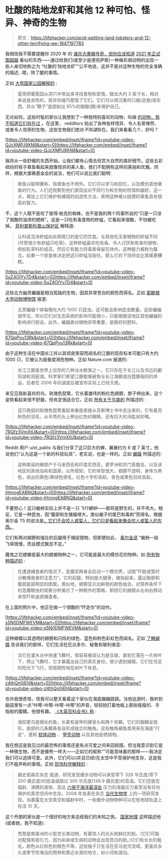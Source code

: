 # 吐酸的陆地龙虾和其他 12 种可怕、怪异、神奇的生物

> 原文：<https://lifehacker.com/acid-spitting-land-lobsters-and-12-other-terrifying-we-1847197783>

我相信我不需要提醒你 2020 年 的 [谋杀大黄蜂传奇，但你应该知道](https://lifehacker.com/murder-hornets-are-unlikely-to-murder-you-personally-1843264533) [2021 年正试图超越](https://twitter.com/dallastexastv/status/1417501235553443845?s=21) 看似的东西——通过给我们(或至少是德克萨斯)一种蛛形纲动物的出现一些人亲切地称之为 “吐酸的‘陆地龙虾”“公平地说，这并不是对这种生物的完全准确的描述...嗯，除了酸的事情。

正如 [大弯国家公园解释的](https://www.facebook.com/BigBendNPS/posts/4432161480135470) :

> 夏雨把葡萄园从洞穴中带出来寻找食物和爱情。醋龙大约 3 英寸长，相对来说是良性的，除非你碰巧惹恼了它们。它们可以用沉重的口器(足肢)捏东西，并从“鞭子”底部射出 85%的醋酸(醋)来保护自己。

无论如何，这些时髦的家伙让我想到了一种我特别喜欢的动物，叫做 [的动物，我不知道它们存在过](https://www.reddit.com/r/AIDKE/) 。在这里， redditors 贴出了各种各样怪异、令人毛骨悚然、或者令人惊奇的生物，这些生物我们绝对*不知道*存在。我们来看看几个，好吗？

 [https://lifehacker.com/embed/inset/iframe?id=youtube-video-QJcXMPJ9XN8&start=0](https://lifehacker.com/embed/inset/iframe?id=youtube-video-QJcXMPJ9XN8&start=0) 

我将从一些舒缓的东西开始，让我们都有心情去欣赏大自然的美好细节。这些五彩缤纷的毯子章鱼看起来就像怪异的美人鱼，我们不配拥有这样的美丽和优雅。同样，根据大堡礁基金会的说法，他们可以说比我们聪明:

> 章鱼以聪明著称，毯章鱼也不例外。它们可以学习和回忆，以及模仿其他章鱼的行为。人们还观察到他们表现出对不同行为和生物的性情和偏好。这一点，再加上它们保护和捕猎的创造性方法，表明这种难以捉摸的章鱼具有很高的智力。

不，这个人既不是咬了彼得·帕克的蜘蛛，也不是我的两个同事所说的“只是一只涂了很酷的油漆的蟋蟀”。这是一只吃有毒食物的蚱蜢，它看起来很酷，不怕被吃掉。 [菲利普斯科普山保护区](https://www.phillipskop.co.za/fauna/dictyophorus-spumans) 解释道:

> 让科皮泡沫蚱蜢如此倒胃口的是它的饮食。与其他吃无害植物的蚱蜢不同(尽管很少有蚱蜢只吃草)，这种蚱蜢喜欢吃有毒、令人讨厌和有害的植物，例如乳草科的成员。然后它有能力将毒素保留在体内，这种能力被称为螯合。如果一个掠食者决定把这只蚱蜢当饭吃，那么它的下场将会比胃痛更糟糕。

 [https://lifehacker.com/embed/inset/iframe?id=youtube-video-5uZ4OIYv7D4&start=0](https://lifehacker.com/embed/inset/iframe?id=youtube-video-5uZ4OIYv7D4&start=0) 

这些北方幽灵蝙蝠是相当孤独的生物，因其异常苍白的颜色而得名。正如 [密歇根大学动物博物馆](https://animaldiversity.org/accounts/Diclidurus_albus/) 报道:

> 北冥蝙蝠个体每晚吃大约 1000 只昆虫。这可能会影响昆虫数量。这些蝙蝠很罕见，所以它们对生态系统的影响可能很小，只能根据该地区其他蝙蝠的影响进行假设。此外，蝙蝠粪对植物非常重要，是极好的肥料。

 [https://lifehacker.com/embed/inset/iframe?id=youtube-video-67QpPvu13Rk&start=0](https://lifehacker.com/embed/inset/iframe?id=youtube-video-67QpPvu13Rk&start=0) 

由于这种生活在中国长江并以其顽皮笑容而闻名的江豚的现存标本可能只有大约 1000 只，它被认为是极度濒危物种。正如 Nature.com 报道的:

> 长江江豚是世界上仅存的几种淡水鲸类之一。它只存在于长江以及邻近的鄱阳湖和洞庭湖。科学家们希望江豚能够避免与长江海豚或白暨豚相同的命运，后者在 2006 年的调查后被宣布实际上已经灭绝。

来见见我新喜欢的鸟，玫瑰色琵鹭，它长着雄伟的粉红色翅膀，脖子伸出来，这个姿势看起来很不舒服，但肯定很适合它。正如 [所有关于鸟类的](https://www.allaboutbirds.org/guide/Roseate_Spoonbill/overview) 所描述的:

> 这只艳丽的玫瑰色琵鹭看起来像是直接从苏斯博士书中走出来的，它有着亮粉色的羽毛，从半秃的头上伸出红色的眼睛，还有巨大的汤匙状的嘴。

 [https://lifehacker.com/embed/inset/iframe?id=youtube-video-7RQfz3VmXtU&start=0](https://lifehacker.com/embed/inset/iframe?id=youtube-video-7RQfz3VmXtU&start=0) 

Reddit 用户 u/el_pablo 与我们分享了这只巨大的蝉，翼展约为 6 或 7 英寸，他说他们“认为这是一个新的科技玩具”，老实说，也是一样的。正如 [蝉躁](https://www.cicadamania.com/cicadas/tacua-speciosa/) 所描述的:

> 这种美丽的蝉原产于马来西亚和印度尼西亚，婆罗洲和苏门答腊岛，以及该地区的其他岛屿和国家。众所周知，它的体型很大，翅膀不透明，身体为黑色，突出的黄色/黄绿色颈毛，红色十字形突起，青色或黄色羽状突起。

 [https://lifehacker.com/embed/inset/iframe?id=youtube-video-jHnrogEABNQ&start=0](https://lifehacker.com/embed/inset/iframe?id=youtube-video-jHnrogEABNQ&start=0) 

不要担心！这只蝎蛉实际上并不是一只*飞行蝎蛉*——那将是野生的，并不伟大。相反，它是一种昆虫，因“腹部和生殖器增大，类似蝎子的尾巴和毒刺”而得名，根据奥尔金 T5 的说法是[。它们不会咬人或蜇人，它们只是看起来像会咬人或蜇人的东西。](https://www.orkin.com/other/scorpion-flies)

它们有两对翅膀和强壮的后腿用于捕捉猎物，但即便如此， [奥尔金说](https://www.orkin.com/other/scorpion-flies) “蝎蛉一般飞得很慢，而且模式飘忽不定。”

魔鬼之花螳螂是最大的螳螂物种之一，它可能是最大的模仿花的物种。如 [所有物种描述的](https://allspecies.fandom.com/wiki/Devil%27s_Flower_Mantis) :

> 在遭遇捕食者的情况下，恶魔崇拜者会启动一个模仿秀，试图“吓跑或暂时分散捕食者的注意力”。它的前腿，特别是大腿骨，被抬起来，露出胸部和腹部底部明显的图案。类似地，翅膀显示出鲜艳的颜色组合。对笼养条件下的恶魔眼虫的观察分析揭示了一种额外的策略，即把它的翅膀从左向右移动来惊吓和迷惑捕食者。

在上面的照片中，他正在做一个很酷的“吓走你”的动作。

 [https://lifehacker.com/embed/inset/iframe?id=youtube-video-s5N0DMFWEVM&start=0](https://lifehacker.com/embed/inset/iframe?id=youtube-video-s5N0DMFWEVM&start=0) 

这种蝴蝶以其透明的翅膀和闪烁的绿色、蓝色和粉色彩虹色而闻名。正如 [了解蝴蝶](https://www.learnaboutbutterflies.com/Andes%20-%20Chorinea%20sylphina.htm) 告诉我们的那样，它们生活在厄瓜多尔、秘鲁和玻利维亚:

> 当它在灌木丛中快速飞舞时，很容易被误认为是豆娘，直到它落在一片树叶下，停止飞舞时，它才暴露出自己的真实身份。很少遇到蝴蝶。它们在充足的阳光下飞行，但周期性地在树叶下休息。

 [https://lifehacker.com/embed/inset/iframe?id=youtube-video-z4thQn0jEhI&start=0](https://lifehacker.com/embed/inset/iframe?id=youtube-video-z4thQn0jEhI&start=0) 

也许我很奇怪，但我可以整天看着这个家伙在海底蹦蹦跳跳。当他巡游时，我听到脑袋里有一点“咔嚓-咔嚓-咔嚓-咔嚓”的声音，轻轻拍打着地板上那些瘦瘦的、手指般的腹鳍。他很有趣。 [《大英百科全书》称](https://www.britannica.com/animal/sea-robin) :

> 海知更鸟是细长的鱼，长着有装甲的硬骨头和两个背鳍。它们的胸鳍呈扇形，底部的几条鳍条各自形成独立的触角。这些触角被鱼类用来在海底“行走”，感知 [软体动物](https://www.britannica.com/animal/mollusk) 、 [甲壳动物](https://www.britannica.com/animal/crustacean) 以及其他底栖猎物。

我在想这是我见过的最恐怖的事情还是有点可爱之间来回摇摆。但当我意识到它是一种微生物，而不是像熊一样大——正如它的昵称“”可能意味着的那样——我决定我们可以选择可爱。此外，它们可以(并且已经)在太空中不受保护地生存，这是我们不能声称的事情。正如 [现场科学解释的](https://www.livescience.com/57985-tardigrade-facts.html) :

> 据史密森尼杂志 报道，研究发现缓步动物可以承受零下 328 华氏度(零下 200 摄氏度)的低温或超过 300 华氏度(148.9 摄氏度)的高温。它们还能在辐射、沸腾的液体、高达 [六倍于海洋最深处](http://serc.carleton.edu/microbelife/topics/tardigrade/index.html) 压力的海量压力甚至没有任何保护的真空空间中生存。2008 年发表在杂志 [当代生物学](http://www.cell.com/current-biology/fulltext/S0960-9822(08)00805-1) 上的一项研究发现，当暴露在太空真空和辐射中时，一些缓步动物物种可以在低地球轨道上存活 10 天。

这个开朗的家伙是一个很好的地方来总结我们的未知之旅。 [国家地理](https://www.nationalgeographic.com/animals/mammals/facts/bald-uakari) 这样描述他(或者她，我不知道):

> 秃鹫是南美洲的小型灵长类动物，有着惊人的光头和鲜红的脸。(它们可能对配偶有吸引力，因为疟疾或生病的动物会出现苍白的脸。)它们有长长的粗毛，颜色从红棕色到橙色不等。这些猴子只生活在亚马逊河流域，更喜欢永久或季节性淹没的雨林和靠近水源的地方，如小河和湖泊。